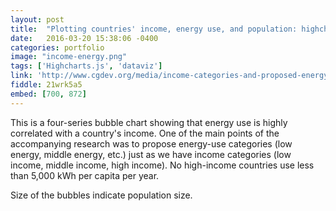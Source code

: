 ```yaml
---
layout: post
title:  "Plotting countries' income, energy use, and population: highchart.js"
date:   2016-03-20 15:38:06 -0400
categories: portfolio
image: "income-energy.png"
tags: ['Highcharts.js', 'dataviz']
link: 'http://www.cgdev.org/media/income-categories-and-proposed-energy-categories'
fiddle: 21wrk5a5
embed: [700, 872]
---
```


This is a four-series bubble chart showing that energy use is highly correlated with a country's income. One of the main points of the accompanying research was to propose energy-use categories (low energy, middle energy, etc.) just as we have income categories  (low income, middle income, high income). No high-income countries use less than 5,000 kWh per capita per year.

Size of the bubbles indicate population size.